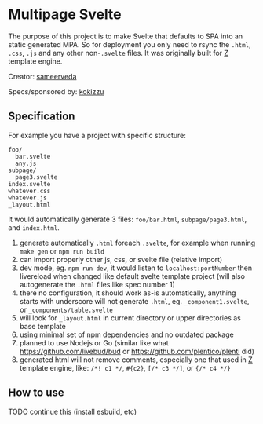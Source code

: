 # Multipage Svelte

The purpose of this project is to make Svelte that defaults to SPA into an static generated MPA. So for deployment you only need to rsync the `.html`, `.css`, `.js` and any other non-`.svelte` files. It was originally built for [Z](https://github.com/kokizzu/gotro/tree/master/Z) template engine.

Creator: [sameerveda](//github.com/sameerveda)

Specs/sponsored by: [kokizzu](//github.com/kokizzu)

## Specification

For example you have a project with specific structure:

```shell
foo/
  bar.svelte
  any.js
subpage/
  page3.svelte
index.svelte
whatever.css
whatever.js
_layout.html
```

It would automatically generate 3 files: `foo/bar.html`, `subpage/page3.html`, and `index.html`.

1. generate automatically `.html` foreach `.svelte`, for example when running `make gen` or `npm run build`
2. can import properly other js, css, or svelte file (relative import)
3. dev mode, eg. `npm run dev`, it would listen to `localhost:portNumber` then livereload when changed like default svelte template project (will also autogenerate the `.html` files like spec number 1)
4. there no configuration, it should work as-is automatically, anything starts with underscore will not generate `.html`, eg. `_component1.svelte`, or `_components/table.svelte`
5. will look for `_layout.html` in current directory or upper directories as base template
6. using minimal set of npm dependencies and no outdated package
7. planned to use Nodejs or Go (similar like what https://github.com/livebud/bud or https://github.com/plentico/plenti did)
8. generated html will not remove comments, especially one that used in [Z](https://github.com/kokizzu/gotro/tree/master/Z) template engine, like: `/*! c1 */`, `#{c2}`, `[/* c3 */]`, or `{/* c4 */}`

## How to use

TODO continue this (install esbuild, etc)
